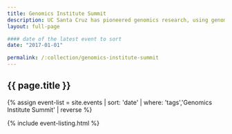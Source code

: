```yaml
---
title: Genomics Institute Summit
description: UC Santa Cruz has pioneered genomics research, using genomes to empower the global scientific community to develop breakthroughs in the areas of health and evolutionary biology
layout: full-page

#### date of the latest event to sort
date: "2017-01-01"

permalink: /:collection/genomics-institute-summit
---
```

<section id="main-content">
<div class="grid-container large">
<section class="heading">
<h2 class="underline">{{ page.title }}</h2>
</section>

<div class="events-card-list fade-out-siblings">
{% assign event-list = site.events | sort: 'date' | where: 'tags','Genomics Institute Summit' | reverse %}

{% include event-listing.html %}
